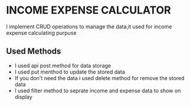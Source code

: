 # INCOME EXPENSE CALCULATOR
I implement CRUD operations to manage the data,it used for income expense calculating purpuse


## Used Methods
- I used api post method for data storage
- I used put menthod to update the stored data
- If you don't need the data i used delete method for remove the stored data
- I used filter method to seprate  income and expense data to show on display 
